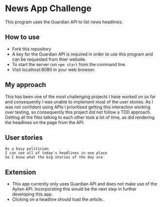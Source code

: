 # News App Challenge #

This program uses the Guardian API to list news headlines.

## How to use ##
- Fork this repository
- A key for the Guardian API is required in order to use this program and can be requested from thier website.
- To start the server run `npm start` from the command line.
- Visit localhost:8080 in your web browser.

## My approach ##
This has been one of the most challenging projects I have worked on so far and consequently I was unable to implement most of the user stories. As I was not confident using APIs I prioritised getting this interaction working over testing, so consequently this project did not follow a TDD approach. Getting all the files talking to each other took a lot of time, as did rendering the headlines on the page from the API.

## User stories ##

```
As a busy politician
I can see all of today's headlines in one place
So I know what the big stories of the day are
```

## Extension ##
- This app currently only uses Guardian API and does not make use of the Aylien API. Incorporating this would be the next step in further developing this app.
- Clicking on a headline should load the article..

